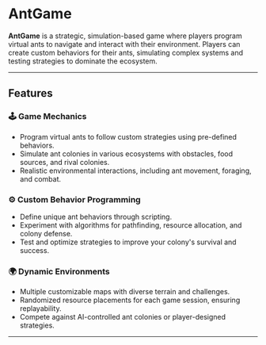 # AntGame

**AntGame** is a strategic, simulation-based game where players program virtual ants to navigate and interact with their environment. Players can create custom behaviors for their ants, simulating complex systems and testing strategies to dominate the ecosystem.

---

## **Features**

### **🕹️ Game Mechanics**
- Program virtual ants to follow custom strategies using pre-defined behaviors.
- Simulate ant colonies in various ecosystems with obstacles, food sources, and rival colonies.
- Realistic environmental interactions, including ant movement, foraging, and combat.

### **⚙️ Custom Behavior Programming**
- Define unique ant behaviors through scripting.
- Experiment with algorithms for pathfinding, resource allocation, and colony defense.
- Test and optimize strategies to improve your colony's survival and success.

### **🌍 Dynamic Environments**
- Multiple customizable maps with diverse terrain and challenges.
- Randomized resource placements for each game session, ensuring replayability.
- Compete against AI-controlled ant colonies or player-designed strategies.

---
